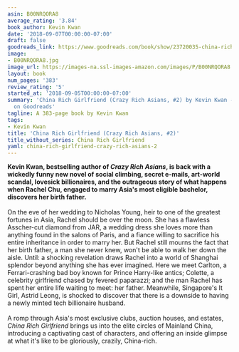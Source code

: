 ```yaml
---
asin: B00NRQORA8
average_rating: '3.84'
book_author: Kevin Kwan
date: '2018-09-07T00:00:00-07:00'
draft: false
goodreads_link: https://www.goodreads.com/book/show/23720035-china-rich-girlfriend
image:
- B00NRQORA8.jpg
image_url: https://images-na.ssl-images-amazon.com/images/P/B00NRQORA8.01._SCLZZZZZZZ.jpg
layout: book
num_pages: '383'
review_rating: '5'
started_at: '2018-09-05T00:00:00-07:00'
summary: 'China Rich Girlfriend (Crazy Rich Asians, #2) by Kevin Kwan - rated 3.84/5
  on Goodreads'
tagline: A 383-page book by Kevin Kwan
tags:
- Kevin Kwan
title: 'China Rich Girlfriend (Crazy Rich Asians, #2)'
title_without_series: China Rich Girlfriend
yaml: china-rich-girlfriend-crazy-rich-asians-2
---
```


<b>Kevin Kwan, bestselling author of <i>Crazy Rich Asians</i>, is back with a wickedly funny new novel of social climbing, secret e-mails, art-world scandal, lovesick billionaires, and the outrageous story of what happens when Rachel Chu, engaged to marry Asia's most eligible bachelor, discovers her birth father.<br /></b> <br />On the eve of her wedding to Nicholas Young, heir to one of the greatest fortunes in Asia, Rachel should be over the moon. She has a flawless Asscher-cut diamond from JAR, a wedding dress she loves more than anything found in the salons of Paris, and a fiance willing to sacrifice his entire inheritance in order to marry her. But Rachel still mourns the fact that her birth father, a man she never knew, won't be able to walk her down the aisle. Until: a shocking revelation draws Rachel into a world of Shanghai splendor beyond anything she has ever imagined. Here we meet Carlton, a Ferrari-crashing bad boy known for Prince Harry-like antics; Colette, a celebrity girlfriend chased by fevered paparazzi; and the man Rachel has spent her entire life waiting to meet: her father. Meanwhile, Singapore's It Girl, Astrid Leong, is shocked to discover that there is a downside to having a newly minted tech billionaire husband. <br /><br />A romp through Asia's most exclusive clubs, auction houses, and estates, <i>China Rich Girlfriend</i> brings us into the elite circles of Mainland China, introducing a captivating cast of characters, and offering an inside glimpse at what it's like to be gloriously, crazily, China-rich.